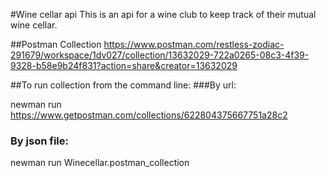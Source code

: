 #Wine cellar api
This is an api for a wine club to keep track of their mutual wine cellar.

##Postman Collection
https://www.postman.com/restless-zodiac-291679/workspace/1dv027/collection/13632029-722a0265-08c3-4f39-9328-b58e9b24f831?action=share&creator=13632029

##To run collection from the command line:
###By url:

newman run https://www.getpostman.com/collections/622804375667751a28c2

### By json file:

newman run Winecellar.postman_collection